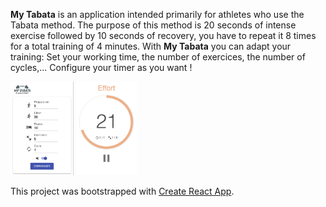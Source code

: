 **My Tabata** is an application intended primarily for athletes who use the Tabata method. The purpose of this method is 20 seconds of intense exercise followed by 10 seconds of recovery, you have to repeat it 8 times for a total training of 4 minutes. With **My Tabata** you can adapt your training: Set your working time, the number of exercices, the number of cycles,... Configure your timer as you want !

<img src="src/assets/app1.png" alt="Screenshot of app" style="height: 150px;" />
<img src="src/assets/app2.png" alt="Screenshot of app" style="height: 150px;" />

This project was bootstrapped with [Create React App](https://github.com/facebook/create-react-app).
